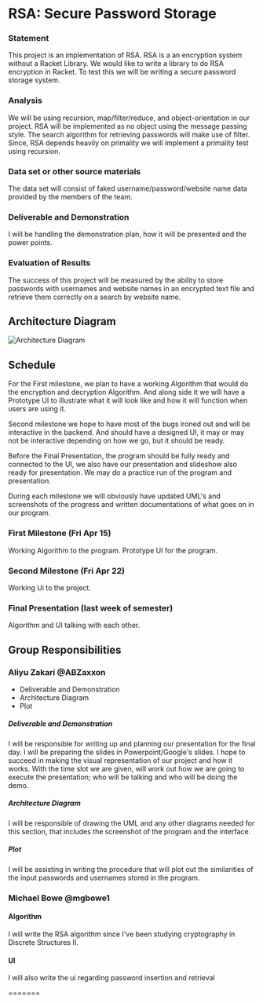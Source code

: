 # RSA: Secure Password Storage

### Statement
This project is an implementation of RSA. RSA is a an encryption system without a Racket Library. We would like to write a library to do RSA encryption in Racket. To test this we will be writing a secure password storage system.

### Analysis
We will be using recursion, map/filter/reduce, and object-orientation in our project. RSA will be implemented as no object using the message passing style. The search algorithm for retrieving passwords will make use of filter. Since, RSA depends heavily on primality we will implement a primality test using recursion.

### Data set or other source materials
The data set will consist of faked username/password/website name data provided by the members of the team.

### Deliverable and Demonstration
I will be handling the demonstration plan, how it will be presented and the power points.

### Evaluation of Results
The success of this project will be measured by the ability to store passwords with usernames and website names in an encrypted text file and retrieve them correctly on a search by website name.

## Architecture Diagram

![Architecture Diagram](http://www.cs.uml.edu/~mbowe/OPL/fp/Architecture.png)

## Schedule
For the First milestone, we plan to have a working Algorithm that would do the encryption and decryption Algorithm. And along side it we will have a Prototype UI to illustrate what it will look like and how it will function when users are using it.

Second milestone we hope to have most of the bugs ironed out and will be interactive in the backend. And should have a designed UI, it may or may not be interactive depending on how we go, but it should be ready.

Before the Final Presentation, the program should be fully ready and connected to the UI, we also have our presentation and slideshow also ready for presentation. We may do a practice run of the program and presentation.

During each milestone we will obviously have updated UML's and screenshots of the progress and written documentations of what goes on in our program. 

### First Milestone (Fri Apr 15)
Working Algorithm to the program. Prototype UI for the program.

### Second Milestone (Fri Apr 22)
Working Ui to the project.

### Final Presentation (last week of semester)
Algorithm and UI talking with each other.

## Group Responsibilities

### Aliyu Zakari @ABZaxxon ###
* Deliverable and Demonstration
* Architecture Diagram
* Plot

##### Deliverable and Demonstration #####
I will be responsible for writing up and planning our presentation for the final day. I will be preparing the slides in Powerpoint/Google's slides.
I hope to succeed in making the visual representation of our project and how it works. With the time slot we are given, will work out how we are going to execute the presentation; who will be talking and who will be doing the demo.

##### Architecture Diagram #####
I will be responsible of drawing the UML and any other diagrams needed for this section, that includes the screenshot of the program and the interface.

##### Plot #####
I will be assisting in writing the procedure that will plot out the similarities of the input passwords and usernames stored in the program.

### Michael Bowe @mgbowe1

#### Algorithm ####
I will write the RSA algorithm since I've been studying cryptography in Discrete Structures II.
#### UI ####
I will also write the ui regarding password insertion and retrieval

=======
